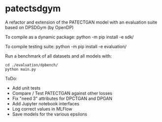 # patectsdgym
A refactor and extension of the PATECTGAN model with an evaluation suite based on DPSDGym (by OpenDP)




To compile as a dynamic package:
python -m pip install -e sdk/

To compile testing suite:
python -m pip install -e evaluation/

Run a benchmark of all datasets and all models with:
```
cd ./evaluation/dpbench/
python main.py
```
ToDo:
- Add unit tests
- Compare / Test PATECTGAN against other losses
- Fix "need 3" attributes for DPCTGAN and DPGAN
- Add Jupyter notebook interfaces
- Log correct values in MLFlow
- Save models for the various epsilons

